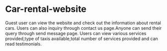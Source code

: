 # Car-rental-website
Guest user can view the website and check out the information about rental cars.
Users can also inquiry through contact us page.Anyone can send their query through send message page.
Users can view various services provided,type of taxis available,total number of services provided and can read testimonials.
